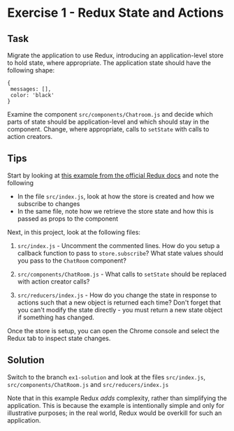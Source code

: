 # Exercise 1 - Redux State and Actions

## Task

Migrate the application to use Redux, introducing an application-level store to hold state, where appropriate. The application 
state should have the following shape:

```
{
 messages: [],
 color: 'black'
}
```

Examine the component `src/components/Chatroom.js` and decide which parts of state should be application-level and which should stay
in the component. Change, where appropriate, calls to `setState` with calls to action creators.

## Tips

Start by looking at [this example from the official Redux docs](https://github.com/reactjs/redux/tree/master/examples/counter) and note
the following 

- In the file `src/index.js`, look at how the store is created and how we subscribe to changes
- In the same file, note how we retrieve the store state and how this is passed as props to the component

Next, in this project, look at the following files:

1. `src/index.js` - Uncomment the commented lines. 
How do you setup a callback function to pass to `store.subscribe`? What state values should you pass to the `ChatRoom` component? 

2. `src/components/ChatRoom.js` - What calls to `setState` should be replaced with action creator calls?

3. `src/reducers/index.js` - How do you change the state in response to actions such that a new object is returned each time? Don't forget that you
can't modify the state directly - you must return a new state object if something has changed.

Once the store is setup, you can open the Chrome console and select the Redux tab to inspect state changes.

## Solution

Switch to the branch `ex1-solution` and look at the files `src/index.js`, `src/components/ChatRoom.js` and `src/reducers/index.js` 

Note that in this example Redux *adds* complexity, rather than simplifying the application. This is because the 
example is intentionally simple and only for illustrative purposes; in the real world, Redux would be overkill for such an application.
